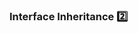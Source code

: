 ### Interface Inheritance :two:

<panel type="seamless" header="%%-----------------------------------------%%">
  <include src="./index.md#main" />
</panel>
